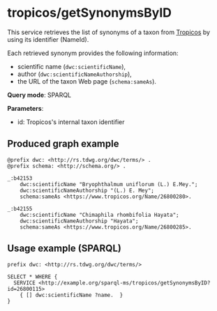 
# tropicos/getSynonymsByID


This service retrieves the list of synonyms of a taxon from [Tropicos](https://www.tropicos.org/) by using its identifier (NameId). 

Each retrieved synonym provides the following information:
- scientific name (`dwc:scientificName`),
- author (`dwc:scientificNameAuthorship`),
- the URL of the taxon Web page (`schema:sameAs`).


**Query mode**: SPARQL

**Parameters**: 
- id: Tropicos's internal taxon identifier




## Produced graph example

```turtle
@prefix dwc: <http://rs.tdwg.org/dwc/terms/> .
@prefix schema: <http://schema.org/> .

_:b42153
    dwc:scientificName "Bryophthalmum uniflorum (L.) E.Mey.";
    dwc:scientificNameAuthorship "(L.) E. Mey";
    schema:sameAs <https://www.tropicos.org/Name/26800280>.
    
_:b42155
    dwc:scientificName "Chimaphila rhombifolia Hayata";
    dwc:scientificNameAuthorship "Hayata";
    schema:sameAs <https://www.tropicos.org/Name/26800285>.
```

## Usage example (SPARQL)

```sparql
prefix dwc: <http://rs.tdwg.org/dwc/terms/>

SELECT * WHERE {
  SERVICE <http://example.org/sparql-ms/tropicos/getSynonymsByID?id=26800115>
    { [] dwc:scientificName ?name.  }
}
```

